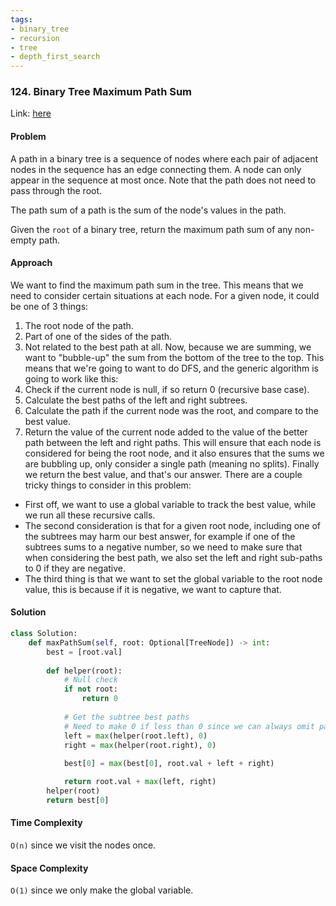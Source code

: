 ```yaml
---
tags:
- binary_tree
- recursion
- tree
- depth_first_search
---
```


### 124. Binary Tree Maximum Path Sum

Link: [here](https://leetcode.com/problems/binary-tree-maximum-path-sum/description/)

#### Problem
A path in a binary tree is a sequence of nodes where each pair of adjacent nodes in the sequence has an edge connecting them. A node can only appear in the sequence at most once. Note that the path does not need to pass through the root.

The path sum of a path is the sum of the node's values in the path.

Given the `root` of a binary tree, return the maximum path sum of any non-empty path.

#### Approach
We want to find the maximum path sum in the tree. This means that we need to consider certain situations at each node. For a given node, it could be one of 3 things:
1. The root node of the path.
2. Part of one of the sides of the path.
3. Not related to the best path at all.
Now, because we are summing, we want to "bubble-up" the sum from the bottom of the tree to the top. This means that we're going to want to do DFS, and the generic algorithm is going to work like this:
1. Check if the current node is null, if so return 0 (recursive base case).
2. Calculate the best paths of the left and right subtrees.
3. Calculate the path if the current node was the root, and compare to the best value.
4. Return the value of the current node added to the value of the better path between the left and right paths.
This will ensure that each node is considered for being the root node, and it also ensures that the sums we are bubbling up, only consider a single path (meaning no splits). Finally we return the best value, and that's our answer.
There are a couple tricky things to consider in this problem: 
- First off, we want to use a global variable to track the best value, while we run all these recursive calls. 
- The second consideration is that for a given root node, including one of the subtrees may harm our best answer, for example if one of the subtrees sums to a negative number, so we need to make sure that when considering the best path, we also set the left and right sub-paths to 0 if they are negative. 
- The third thing is that we want to set the global variable to the root node value, this is because if it is negative, we want to capture that. 

#### Solution
```python 
class Solution:
    def maxPathSum(self, root: Optional[TreeNode]) -> int:
        best = [root.val]
        
        def helper(root):
            # Null check
            if not root:
                return 0
            
            # Get the subtree best paths
            # Need to make 0 if less than 0 since we can always omit part of a path
            left = max(helper(root.left), 0)
            right = max(helper(root.right), 0)
            
            best[0] = max(best[0], root.val + left + right)

            return root.val + max(left, right)
        helper(root)
        return best[0]
```

#### Time Complexity
`O(n)` since we visit the nodes once.

#### Space Complexity
`O(1)` since we only make the global variable. 